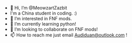 - 👋 Hi, I’m @MeowzartZazbit
- I'm a China student in coding.   :)
- 👀 I’m interested in FNF mods.
- 🌱 I’m currently learning python!
- 💞️ I’m looking to collaborate on FNF mods!
- 📫 How to reach me   just email Audiduan@outlook.com !

<!---
MeowzartZazbit/MeowzartZazbit is a ✨ special ✨ repository because its `README.md` (this file) appears on your GitHub profile.
You can click the Preview link to take a look at your changes.
--->
